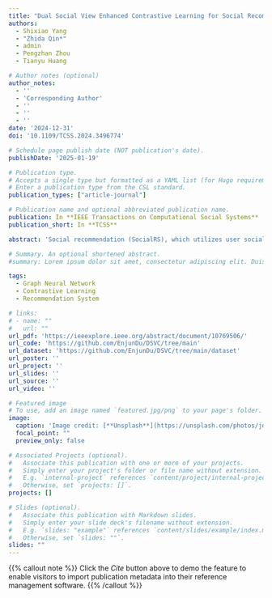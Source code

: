 ```yaml
---
title: "Dual Social View Enhanced Contrastive Learning for Social Recommendation"
authors:
  - Shixiao Yang
  - "Zhida Qin*"
  - admin
  - Pengzhan Zhou
  - Tianyu Huang

# Author notes (optional)
author_notes:
  - ''
  - 'Corresponding Author'
  - ''
  - ''
  - ''
date: '2024-12-31'
doi: '10.1109/TCSS.2024.3496774'

# Schedule page publish date (NOT publication's date).
publishDate: '2025-01-19'

# Publication type.
# Accepts a single type but formatted as a YAML list (for Hugo requirements).
# Enter a publication type from the CSL standard.
publication_types: ["article-journal"]

# Publication name and optional abbreviated publication name.
publication: In **IEEE Transactions on Computational Social Systems**
publication_short: In **TCSS**

abstract: 'Social recommendation (SocialRS), which utilizes user social information to improve recommendation performance, has received increasing attention. Graph neural networks (GNNs) facilitate the integration of both user preference and social features in SocialRS. However, existing techniques face two challenges: i) the inherent sparse supervision signals and noise issues in real-world social networks; ii) current social recommendation methods suffer from the neglect of user preference and social attribute heterogeneity, which hinders the extraction of preference-related information from social networks. Taking inspiration from social enhancement and contrastive learning methods, we propose a social recommendation model DSVC based on dual social view contrastive learning. Specifically, in response to the first challenge, our model derives the consistency factors of users in different augmented social views, which are used to highlight noise-resistant users and jettison preference-independent social relationships in social views. To address the second challenge, we adopt probability vectors generated from consistency factors. These vectors guide the cross-view augmentation process of the interaction graph, which helps supplement social self-supervised signals and effectively avoid noise retained due to indiscriminate augmentation. The baseline model comparison experiment, ablation experiment, parameter adjustment experiment and robustness experiment conducted on three different real-world datasets consistently validated the effectiveness of our model in improving recommendation performance.'

# Summary. An optional shortened abstract.
#summary: Lorem ipsum dolor sit amet, consectetur adipiscing elit. Duis posuere tellus ac convallis placerat. Proin tincidunt magna sed ex sollicitudin condimentum.

tags:
  - Graph Neural Network
  - Contrastive Learning
  - Recommendation System

# links:
# - name: ""
#   url: ""
url_pdf: 'https://ieeexplore.ieee.org/abstract/document/10769506/'
url_code: 'https://github.com/EnjunDu/DSVC/tree/main'
url_dataset: 'https://github.com/EnjunDu/DSVC/tree/main/dataset'
url_poster: ''
url_project: ''
url_slides: ''
url_source: ''
url_video: ''

# Featured image
# To use, add an image named `featured.jpg/png` to your page's folder. 
image:
  caption: 'Image credit: [**Unsplash**](https://unsplash.com/photos/jdD8gXaTZsc)'
  focal_point: ""
  preview_only: false

# Associated Projects (optional).
#   Associate this publication with one or more of your projects.
#   Simply enter your project's folder or file name without extension.
#   E.g. `internal-project` references `content/project/internal-project/index.md`.
#   Otherwise, set `projects: []`.
projects: []

# Slides (optional).
#   Associate this publication with Markdown slides.
#   Simply enter your slide deck's filename without extension.
#   E.g. `slides: "example"` references `content/slides/example/index.md`.
#   Otherwise, set `slides: ""`.
slides: ""
---
```


{{% callout note %}}
Click the *Cite* button above to demo the feature to enable visitors to import publication metadata into their reference management software.
{{% /callout %}}

